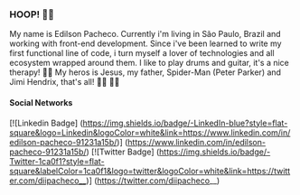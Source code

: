 ### HOOP! 🤘🏾

My name is Edilson Pacheco. Currently i'm living in São Paulo, Brazil and working with front-end development. Since i've been learned to write my first functional line of code, i turn myself a lover of technologies and all ecosystem wrapped around them.
I like to play drums and guitar, it's a nice therapy! 🎸🥁
My heros is Jesus, my father, Spider-Man (Peter Parker) and Jimi Hendrix, that's all! ✌🏾 🙌🏾

#### Social Networks
[![Linkedin Badge] (https://img.shields.io/badge/-LinkedIn-blue?style=flat-square&logo=Linkedin&logoColor=white&link=https://www.linkedin.com/in/edilson-pacheco-91231a15b/)]
(https://www.linkedin.com/in/edilson-pacheco-91231a15b/)
[![Twitter Badge] (https://img.shields.io/badge/-Twitter-1ca0f1?style=flat-square&labelColor=1ca0f1&logo=twitter&logoColor=white&link=https://twitter.com/diipacheco__)]
(https://twitter.com/diipacheco__)

<!--
**diipacheco/diipacheco** is a ✨ _special_ ✨ repository because its `README.md` (this file) appears on your GitHub profile.

Here are some ideas to get you started:

- 🔭 I’m currently working on ...
- 🌱 I’m currently learning ...
- 👯 I’m looking to collaborate on ...
- 🤔 I’m looking for help with ...
- 💬 Ask me about ...
- 📫 How to reach me: ...
- 😄 Pronouns: ...
- ⚡ Fun fact: ...
-->

